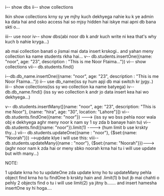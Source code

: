 i--  show dbs 
ii-- show collections

lkin show collections krny sy ye mjhy kuch dekhyega nahie ku k ye admin ka data hai and osko access hai so mjsy hidden hai iskye mai apni db bana skti o...

<!-- create own database -->

iii-- use noor
iv-- show dbs(abi noor db k andr kuch write ni kea that's why kuch b nahie kryga...)

ab mai collection banati o jismai mai data insert krskogi..
and yahan meny collection ka name students rkha hai...
v-- db.students.insertOne({name: "noor", age: "23", description : "This is me Noor Ftaima..."})
vi-- show collections
vii-- db.students.find()

<!-- So simpley summary how can create apna db.. -->

i--db.db_name.insertOne({name: "noor", age: "23", description : "This is me Noor Ftaima..."}) 
ii-- use db_name(iss sy hum apji db mai switch kr jygy..)
iii-- show collections(iss sy wo collection ka name batyega)
iv-- db.db_name.find() (iss sy wo collection k andr jo data insert kea hai wo dekhyega...)
<!-- And aghr 1 e sath zada objects bejny hain tu i can use this: -->
v-- db.students.insertMany([{name: "noor", age: "23", description: "This is me Noor"}, {name: "hira", age: "30", location: "Lahore"}])
vi-- db.students.findOne({name: "noor"}) ---> (iss sy wo bss pehla noor wala obj e dekhyega aghr meny noor k nam sy 1 sy zda b banaye hain tu)
vi-- db.students.find({name: "noor"}).limit(1) ----> (hum limit b use krskty thy...)
vii-- db.students.updateOne({name : "noor"}, {$set:{name: "Noorah"}}) -->update klye i will use this:
viii-- db.students.updateMany({name : "noor"}, {$set:{name: "Noorah"}})--->(aghr noor nam k zda hai or meny sbko noorah krna hai tu i will use update but with many...)


NOTE:

1 update krna ho tu updateOne
zda update krny ho tu updateMany
pehla object find krna ho tu findOne b krskty hain and .limit(1) b
but jb mai chahti o pehly 2 objects find o tu i will use limit(2) ya jitny b.......
and insert hamesha insertOne sy hi hoga....